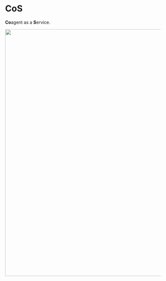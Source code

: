 # CoS

**Co**agent as a **S**ervice.

<p align="center">
<img src="../../assets/coagent-cos.png" height="800">
</p>
